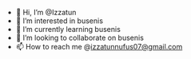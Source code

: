 - 👋 Hi, I’m @Izzatun
- 👀 I’m interested in busenis
- 🌱 I’m currently learning busenis
- 💞️ I’m looking to collaborate on busenis
- 📫 How to reach me @izzatunnufus07@gmail.com

<!---
Izzatun/Izzatun is a ✨ special ✨ repository because its `README.md` (this file) appears on your GitHub profile.
You can click the Preview link to take a look at your changes.
--->
